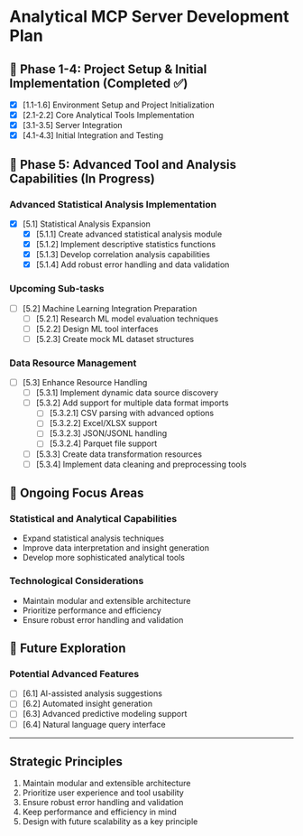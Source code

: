 # Analytical MCP Server Development Plan

## 🚀 Phase 1-4: Project Setup & Initial Implementation (Completed ✅)
- [x] [1.1-1.6] Environment Setup and Project Initialization
- [x] [2.1-2.2] Core Analytical Tools Implementation
- [x] [3.1-3.5] Server Integration
- [x] [4.1-4.3] Initial Integration and Testing

## 🔄 Phase 5: Advanced Tool and Analysis Capabilities (In Progress)

### Advanced Statistical Analysis Implementation
- [x] [5.1] Statistical Analysis Expansion
  - [x] [5.1.1] Create advanced statistical analysis module
  - [x] [5.1.2] Implement descriptive statistics functions
  - [x] [5.1.3] Develop correlation analysis capabilities
  - [x] [5.1.4] Add robust error handling and data validation

### Upcoming Sub-tasks
- [ ] [5.2] Machine Learning Integration Preparation
  - [ ] [5.2.1] Research ML model evaluation techniques
  - [ ] [5.2.2] Design ML tool interfaces
  - [ ] [5.2.3] Create mock ML dataset structures

### Data Resource Management
- [ ] [5.3] Enhance Resource Handling
  - [ ] [5.3.1] Implement dynamic data source discovery
  - [ ] [5.3.2] Add support for multiple data format imports
    - [ ] [5.3.2.1] CSV parsing with advanced options
    - [ ] [5.3.2.2] Excel/XLSX support
    - [ ] [5.3.2.3] JSON/JSONL handling
    - [ ] [5.3.2.4] Parquet file support
  - [ ] [5.3.3] Create data transformation resources
  - [ ] [5.3.4] Implement data cleaning and preprocessing tools

## 🧠 Ongoing Focus Areas

### Statistical and Analytical Capabilities
- Expand statistical analysis techniques
- Improve data interpretation and insight generation
- Develop more sophisticated analytical tools

### Technological Considerations
- Maintain modular and extensible architecture
- Prioritize performance and efficiency
- Ensure robust error handling and validation

## 🚀 Future Exploration

### Potential Advanced Features
- [ ] [6.1] AI-assisted analysis suggestions
- [ ] [6.2] Automated insight generation
- [ ] [6.3] Advanced predictive modeling support
- [ ] [6.4] Natural language query interface

---

## Strategic Principles

1. Maintain modular and extensible architecture
2. Prioritize user experience and tool usability
3. Ensure robust error handling and validation
4. Keep performance and efficiency in mind
5. Design with future scalability as a key principle